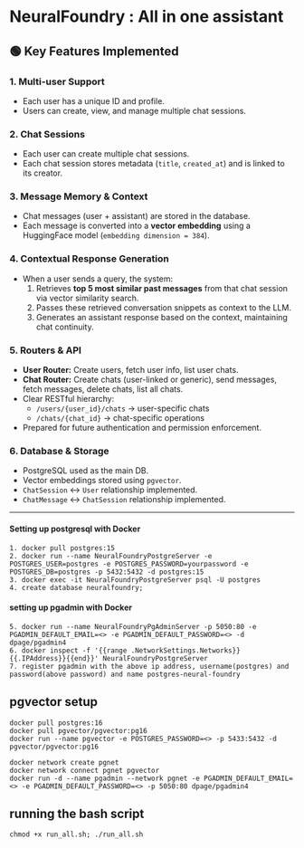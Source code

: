 # NeuralFoundry : All in one assistant

## 🟢 Key Features Implemented

### 1. Multi-user Support
- Each user has a unique ID and profile.
- Users can create, view, and manage multiple chat sessions.

### 2. Chat Sessions
- Each user can create multiple chat sessions.
- Each chat session stores metadata (`title`, `created_at`) and is linked to its creator.

### 3. Message Memory & Context
- Chat messages (user + assistant) are stored in the database.
- Each message is converted into a **vector embedding** using a HuggingFace model (`embedding dimension = 384`).

### 4. Contextual Response Generation
- When a user sends a query, the system:
  1. Retrieves **top 5 most similar past messages** from that chat session via vector similarity search.
  2. Passes these retrieved conversation snippets as context to the LLM.
  3. Generates an assistant response based on the context, maintaining chat continuity.

### 5. Routers & API
- **User Router:** Create users, fetch user info, list user chats.
- **Chat Router:** Create chats (user-linked or generic), send messages, fetch messages, delete chats, list all chats.
- Clear RESTful hierarchy:
  - `/users/{user_id}/chats` → user-specific chats
  - `/chats/{chat_id}` → chat-specific operations
- Prepared for future authentication and permission enforcement.

### 6. Database & Storage
- PostgreSQL used as the main DB.
- Vector embeddings stored using `pgvector`.
- `ChatSession` ↔ `User` relationship implemented.
- `ChatMessage` ↔ `ChatSession` relationship implemented.
---

#### Setting up postgresql with Docker
```commandline
1. docker pull postgres:15
2. docker run --name NeuralFoundryPostgreServer -e POSTGRES_USER=postgres -e POSTGRES_PASSWORD=yourpassword -e POSTGRES_DB=postgres -p 5432:5432 -d postgres:15
3. docker exec -it NeuralFoundryPostgreServer psql -U postgres
4. create database neuralfoundry;
```
#### setting up pgadmin with Docker
```commandline
5. docker run --name NeuralFoundryPgAdminServer -p 5050:80 -e PGADMIN_DEFAULT_EMAIL=<> -e PGADMIN_DEFAULT_PASSWORD=<> -d dpage/pgadmin4
6. docker inspect -f '{{range .NetworkSettings.Networks}}{{.IPAddress}}{{end}}' NeuralFoundryPostgreServer
7. register pgadmin with the above ip address, username(postgres) and password(above password) and name postgres-neural-foundry
```

## pgvector setup
```commandline
docker pull postgres:16
docker pull pgvector/pgvector:pg16
docker run --name pgvector -e POSTGRES_PASSWORD=<> -p 5433:5432 -d pgvector/pgvector:pg16

docker network create pgnet
docker network connect pgnet pgvector
docker run -d --name pgadmin --network pgnet -e PGADMIN_DEFAULT_EMAIL=<> -e PGADMIN_DEFAULT_PASSWORD=<> -p 5050:80 dpage/pgadmin4
```

## running the bash script 
```commandline
chmod +x run_all.sh; ./run_all.sh
```
